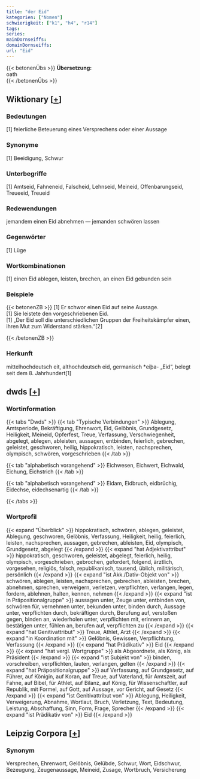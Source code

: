 ```yaml
---
title: "der Eid"
kategorien: ["Nomen"]
schwierigkeit: ["k1", "h4", "r14"]
tags:
series:
mainDornseiffs:
domainDornseiffs:
url: "Eid"
---
```


{{< betonenÜbs >}}
**Übersetzung:**  
oath  
{{< /betonenÜbs >}}

## Wiktionary [[+](https://de.wiktionary.org/wiki/Eid)]

### Bedeutungen
[1] feierliche Beteuerung eines Versprechens oder einer Aussage  

### Synonyme
[1] Beeidigung, Schwur  

### Unterbegriffe
[1] Amtseid, Fahneneid, Falscheid, Lehnseid, Meineid, Offenbarungseid, Treueeid, Treueid  

### Redewendungen
jemandem einen Eid abnehmen — jemanden schwören lassen  

### Gegenwörter
[1] Lüge  

### Wortkombinationen
[1] einen Eid ablegen, leisten, brechen, an einen Eid gebunden sein  

### Beispiele
{{< betonenZB >}}
[1] Er schwor einen Eid auf seine Aussage.  
[1] Sie leistete den vorgeschriebenen Eid.  
[1] „Der Eid soll die unterschiedlichen Gruppen der Freiheitskämpfer einen, ihren Mut zum Widerstand stärken.“[2]  

{{< /betonenZB >}}
### Herkunft
mittelhochdeutsch eit, althochdeutsch eid, germanisch *eiþa- „Eid“, belegt seit dem 8. Jahrhundert[1]  



## dwds [[+](https://www.dwds.de/wb/Eid)]

### Wortinformation
{{< tabs "Dwds" >}}
{{< tab "Typische Verbindungen" >}}
Ablegung, Amtsperiode, Bekräftigung, Ehrenwort, Eid, Gelöbnis, Grundgesetz, Heiligkeit, Meineid, Opferfest, Treue, Verfassung, Verschwiegenheit, abgelegt, ablegen, ableisten, aussagen, entbinden, feierlich, gebrechen, geleistet, geschworen, heilig, hippokratisch, leisten, nachsprechen, olympisch, schwören, vorgeschrieben
{{< /tab >}}

{{< tab "alphabetisch vorangehend" >}}
Eichwesen, Eichwert, Eichwald, Eichung, Eichstrich
{{< /tab >}}

{{< tab "alphabetisch vorangehend" >}}
Eidam, Eidbruch, eidbrüchig, Eidechse, eidechsenartig
{{< /tab >}}

{{< /tabs >}}

### Wortprofil
{{< expand "Überblick" >}} hippokratisch, schwören, ablegen, geleistet, Ablegung, geschworen, Gelöbnis, Verfassung, Heiligkeit, heilig, feierlich, leisten, nachsprechen, aussagen, gebrechen, ableisten, Eid, olympisch, Grundgesetz, abgelegt {{< /expand >}}
{{< expand "hat Adjektivattribut" >}} hippokratisch, geschworen, geleistet, abgelegt, feierlich, heilig, olympisch, vorgeschrieben, gebrochen, gefordert, folgend, ärztlich, vorgesehen, religiös, falsch, republikanisch, tausend, üblich, militärisch, persönlich {{< /expand >}}
{{< expand "ist Akk./Dativ-Objekt von" >}} schwören, ablegen, leisten, nachsprechen, gebrechen, ableisten, brechen, abnehmen, sprechen, verweigern, verletzen, verpflichten, verlangen, legen, fordern, ablehnen, halten, kennen, nehmen {{< /expand >}}
{{< expand "ist in Präpositionalgruppe" >}} aussagen unter, Zeuge unter, entbinden von, schwören für, vernehmen unter, bekunden unter, binden durch, Aussage unter, verpflichten durch, bekräftigen durch, Berufung auf, verstoßen gegen, binden an, wiederholen unter, verpflichten mit, erinnern an, bestätigen unter, fühlen an, berufen auf, verpflichten zu {{< /expand >}}
{{< expand "hat Genitivattribut" >}} Treue, Athlet, Arzt {{< /expand >}}
{{< expand "in Koordination mit" >}} Gelöbnis, Gewissen, Verpflichtung, Verfassung {{< /expand >}}
{{< expand "hat Prädikativ" >}} Eid {{< /expand >}}
{{< expand "hat vergl. Wortgruppe" >}} als Abgeordnete, als König, als Präsident {{< /expand >}}
{{< expand "ist Subjekt von" >}} binden, vorschreiben, verpflichten, lauten, verlangen, gelten {{< /expand >}}
{{< expand "hat Präpositionalgruppe" >}} auf Verfassung, auf Grundgesetz, auf Führer, auf Königin, auf Koran, auf Treue, auf Vaterland, für Amtszeit, auf Fahne, auf Bibel, für Athlet, auf Bilanz, auf König, für Wissenschaftler, auf Republik, mit Formel, auf Gott, auf Aussage, vor Gericht, auf Gesetz {{< /expand >}}
{{< expand "ist Genitivattribut von" >}} Ablegung, Heiligkeit, Verweigerung, Abnahme, Wortlaut, Bruch, Verletzung, Text, Bedeutung, Leistung, Abschaffung, Sinn, Form, Frage, Sprecher {{< /expand >}}
{{< expand "ist Prädikativ von" >}} Eid {{< /expand >}}

## Leipzig Corpora [[+](https://corpora.uni-leipzig.de/en/res?word=Eid&corpusId=deu_newscrawl-public_2018)]


### Synonym
Versprechen, Ehrenwort, Gelöbnis, Gelübde, Schwur, Wort, Eidschwur, Bezeugung, Zeugenaussage, Meineid, Zusage, Wortbruch, Versicherung

